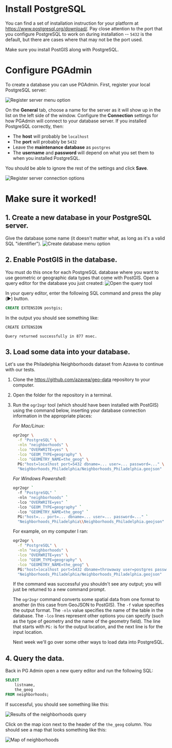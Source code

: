 # Install PostgreSQL

You can find a set of installation instruction for your platform at https://www.postgresql.org/download/. Pay close attention to the port that you configure PostgreSQL to work on during installation -- `5432` is the default, but there are cases where that may not be the port used.

Make sure you install PostGIS along with PostgreSQL.

# Configure PGAdmin

To create a database you can use PGAdmin. First, register your local PostgreSQL server:

![Register server menu option](images/register_server_menu.png)

On the **General** tab, choose a name for the server as it will show up in the list on the left side of the window. Configure the **Connection** settings for how PGAdmin will connect to your database server. If you installed PostgreSQL correctly, then:
* The **host** will probably be `localhost`
* The **port** will probably be `5432`
* Leave the **maintenance database** as `postgres`
* The **username** and **password** will depend on what you set them to when you installed PostgreSQL.

You should be able to ignore the rest of the settings and click **Save**.

![Register server connection options](images/register_server_connection.png)

# Make sure it worked!

## 1. Create a new database in your PostgreSQL server.

Give the database some name (it doesn't matter what, as long as it's a valid SQL "identifier").
![Create database menu option](images/create_database_menu.png)

## 2. Enable PostGIS in the database.

You must do this once for each PostgreSQL database where you want to use geometric or geographic data types that come with PostGIS. Open a query editor for the database you just created:
![Open the query tool](images/query_tool_menu.png)

In your query editor, enter the following SQL command and press the play (▶️) button.

```sql
CREATE EXTENSION postgis;
```

In the output you should see something like:

```
CREATE EXTENSION

Query returned successfully in 877 msec.
```

## 3. Load some data into your database.

Let's use the Philadelphia Neighborhoods dataset from Azavea to continue with our tests.

1.  Clone the https://github.com/azavea/geo-data repository to your computer.
2.  Open the folder for the repository in a terminal.
3.  Run the `ogr2ogr` tool (which should have been installed with PostGIS) using the command below, inserting your database connection information in the appropriate places:

    _For Mac/Linux:_
    ```sh
    ogr2ogr \
      -f "PostgreSQL" \
      -nln "neighborhoods" \
      -lco "OVERWRITE=yes" \
      -lco "GEOM_TYPE=geography" \
      -lco "GEOMETRY_NAME=the_geog" \
      PG:"host=localhost port=5432 dbname=... user=... password=..." \
      "Neighborhoods_Philadelphia/Neighborhoods_Philadelphia.geojson"
    ```

    _For Windows Powershell:_
    ```sh
    ogr2ogr `
      -f "PostgreSQL" `
      -nln "neighborhoods" `
      -lco "OVERWRITE=yes" `
      -lco "GEOM_TYPE=geography" `
      -lco "GEOMETRY_NAME=the_geog" `
      PG:"host=... port=... dbname=... user=... password=..." `
      "Neighborhoods_Philadelphia\\Neighborhoods_Philadelphia.geojson"
    ```

    For example, on my computer I ran:

    ```sh
    ogr2ogr \
      -f "PostgreSQL" \
      -nln "neighborhoods" \
      -lco "OVERWRITE=yes" \
      -lco "GEOM_TYPE=geography" \
      -lco "GEOMETRY_NAME=the_geog" \
      PG:"host=localhost port=5432 dbname=throwaway user=postgres password=postgres" \
      "Neighborhoods_Philadelphia/Neighborhoods_Philadelphia.geojson"
    ```

    If the command was successful you shouldn't see any output; you will just be returned to a new command prompt.

    The `ogr2ogr` command converts some spatial data from one format to another (in this case from GeoJSON to PostGIS). The `-f` value specifies the output format. The `-nln` value specifies the name of the table in the database. The `-lco` lines represent other options you can specify (such as the type of geometry and the name of the geometry field). The line that starts with `PG:` is for the output location, and the next line is for the input location.

    Next week we'll go over some other ways to load data into PostgreSQL.

## 4. Query the data.

Back in PG Admin open a new query editor and run the following SQL:

```sql
SELECT
    listname,
    the_geog
FROM neighborhoods;
```

If successful, you should see something like this:

![Results of the neighborhoods query](images/neighborhoods_query.png)

Click on the map icon next to the header of the `the_geog` column. You should see a map that looks something like this:

![Map of neighborhoods](images/neighborhoods_map.png)
